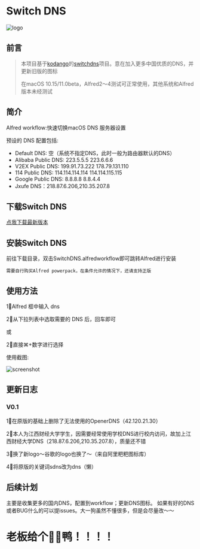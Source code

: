 # Switch DNS
![logo](https://raw.githubusercontent.com/XYZliang/Switch-DNS/master/Switch-DNS/icon.png)

## 前言

> 本项目基于[kodango](https://github.com/kodango)的[switchdns](https://github.com/kodango/switchdns)项目。意在加入更多中国优质的DNS，并更新旧版的图标
> 
> 在macOS 10.15/11.0beta，Alfred2～4测试可正常使用，其他系统和Alfred版本未经测试

## 简介

Alfred workflow:快速切换macOS DNS 服务器设置

预设的 DNS 配置包括:
* Default DNS: 空（系统不指定DNS，此时一般为路由器默认的DNS）
* Alibaba Public DNS: 223.5.5.5 223.6.6.6
* V2EX Public DNS: 199.91.73.222 178.79.131.110
* 114 Public DNS: 114.114.114.114 114.114.115.115
* Google Public DNS: 8.8.8.8 8.8.4.4
* Jxufe DNS：218.87.6.206,210.35.207.8

## 下载Switch DNS
[点我下载最新版本](https://raw.githubusercontent.com/XYZliang/Switch-DNS/master/Switch-DNS.alfredworkflow)

## 安装Switch DNS

前往下载目录，双击SwitchDNS.alfredworkflow即可跳转Alfred进行安装

`需要自行购买Alfred powerpack，在条件允许的情况下，还请支持正版`


## 使用方法

1⃣️Alfred 框中输入 dns

2⃣️从下拉列表中选取需要的 DNS 后，回车即可

或

2⃣️直接⌘+数字进行选择

使用截图:

![screenshot](https://raw.githubusercontent.com/XYZliang/Switch-DNS/master/screenshot.png)

## 更新日志

### V0.1

1⃣️在原版的基础上删除了无法使用的OpenerDNS（42.120.21.30）

2⃣️本人为江西财经大学学生，因需要经常使用学校DNS进行校内访问，故加上江西财经大学DNS（218.87.6.206,210.35.207.8），质量还不错

3⃣️换了新logo～谷歌的logo也换了～（来自阿里粑粑图标库）

4⃣️将原版的关键词sdns改为dns（懒）

## 后续计划

主要是收集更多的国内DNS，配置到workflow；更新DNS图标。
如果有好的DNS或者BUG什么的可以提issues。大一狗虽然不懂很多，但是会尽量改～～

# 老板给个🌟🌟鸭！！！！
